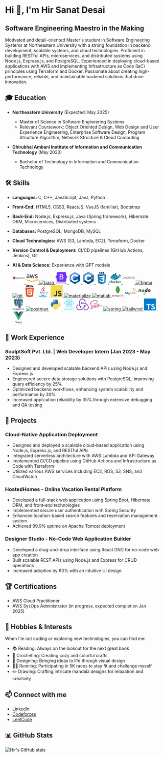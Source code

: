 # Hi 👋, I'm Hir Sanat Desai

## Software Engineering Maestro in the Making

Motivated and detail-oriented Master's student in Software Engineering Systems at Northeastern University with a strong foundation in backend development, scalable systems, and cloud technologies. Proficient in building RESTful APIs, microservices, and distributed systems using Node.js, Express.js, and PostgreSQL. Experienced in deploying cloud-based applications with AWS and implementing Infrastructure as Code (IaC) principles using Terraform and Docker. Passionate about creating high-performance, reliable, and maintainable backend solutions that drive innovation.

## 🎓 Education

- **Northeastern University** (Expected: May 2025)
  - Master of Science in Software Engineering Systems
  - Relevant Coursework: Object Oriented Design, Web Design and User Experience Engineering, Enterprise Software Design, Program Structure Algorithm, Network Structure & Cloud Computing

- **Dhirubhai Ambani Institute of Information and Communication Technology** (May 2023)
  - Bachelor of Technology in Information and Communication Technology

## 🛠️ Skills

- **Languages:** C, C++, JavaScript, Java, Python
- **Front-End:** HTML5, CSS3, ReactJS, VueJS (familiar), Bootstrap
- **Back-End:** Node.js, Express.js, Java (Spring framework), Hibernate ORM, Microservices, Distributed systems
- **Databases:** PostgreSQL, MongoDB, MySQL
- **Cloud Technologies:** AWS (S3, Lambda, EC2), Terraform, Docker
- **Version Control & Deployment:** CI/CD pipelines (GitHub Actions, Jenkins), Git
- **AI & Data Science:** Experience with GPT models

  <p align="left"> <a href="https://angular.io" target="_blank" rel="noreferrer"> <img src="https://raw.githubusercontent.com/devicons/devicon/master/icons/angularjs/angularjs-original-wordmark.svg" alt="angularjs" width="40" height="40"/> </a> <a href="https://aws.amazon.com" target="_blank" rel="noreferrer"> <img src="https://raw.githubusercontent.com/devicons/devicon/master/icons/amazonwebservices/amazonwebservices-original-wordmark.svg" alt="aws" width="40" height="40"/> </a> <a href="https://www.gnu.org/software/bash/" target="_blank" rel="noreferrer"> <img src="https://www.vectorlogo.zone/logos/gnu_bash/gnu_bash-icon.svg" alt="bash" width="40" height="40"/> </a> <a href="https://getbootstrap.com" target="_blank" rel="noreferrer"> <img src="https://raw.githubusercontent.com/devicons/devicon/master/icons/bootstrap/bootstrap-plain-wordmark.svg" alt="bootstrap" width="40" height="40"/> </a> <a href="https://www.cprogramming.com/" target="_blank" rel="noreferrer"> <img src="https://raw.githubusercontent.com/devicons/devicon/master/icons/c/c-original.svg" alt="c" width="40" height="40"/> </a> <a href="https://www.w3schools.com/cpp/" target="_blank" rel="noreferrer"> <img src="https://raw.githubusercontent.com/devicons/devicon/master/icons/cplusplus/cplusplus-original.svg" alt="cplusplus" width="40" height="40"/> </a> <a href="https://www.w3schools.com/css/" target="_blank" rel="noreferrer"> <img src="https://raw.githubusercontent.com/devicons/devicon/master/icons/css3/css3-original-wordmark.svg" alt="css3" width="40" height="40"/> </a> <a href="https://www.docker.com/" target="_blank" rel="noreferrer"> <img src="https://raw.githubusercontent.com/devicons/devicon/master/icons/docker/docker-original-wordmark.svg" alt="docker" width="40" height="40"/> </a> <a href="https://expressjs.com" target="_blank" rel="noreferrer"> <img src="https://raw.githubusercontent.com/devicons/devicon/master/icons/express/express-original-wordmark.svg" alt="express" width="40" height="40"/> </a> <a href="https://www.figma.com/" target="_blank" rel="noreferrer"> <img src="https://www.vectorlogo.zone/logos/figma/figma-icon.svg" alt="figma" width="40" height="40"/> </a> <a href="https://git-scm.com/" target="_blank" rel="noreferrer"> <img src="https://www.vectorlogo.zone/logos/git-scm/git-scm-icon.svg" alt="git" width="40" height="40"/> </a> <a href="https://www.w3.org/html/" target="_blank" rel="noreferrer"> <img src="https://raw.githubusercontent.com/devicons/devicon/master/icons/html5/html5-original-wordmark.svg" alt="html5" width="40" height="40"/> </a> <a href="https://www.java.com" target="_blank" rel="noreferrer"> <img src="https://raw.githubusercontent.com/devicons/devicon/master/icons/java/java-original.svg" alt="java" width="40" height="40"/> </a> <a href="https://developer.mozilla.org/en-US/docs/Web/JavaScript" target="_blank" rel="noreferrer"> <img src="https://raw.githubusercontent.com/devicons/devicon/master/icons/javascript/javascript-original.svg" alt="javascript" width="40" height="40"/> </a> <a href="https://materializecss.com/" target="_blank" rel="noreferrer"> <img src="https://raw.githubusercontent.com/prplx/svg-logos/5585531d45d294869c4eaab4d7cf2e9c167710a9/svg/materialize.svg" alt="materialize" width="40" height="40"/> </a> <a href="https://www.mathworks.com/" target="_blank" rel="noreferrer"> <img src="https://upload.wikimedia.org/wikipedia/commons/2/21/Matlab_Logo.png" alt="matlab" width="40" height="40"/> </a> <a href="https://www.mongodb.com/" target="_blank" rel="noreferrer"> <img src="https://raw.githubusercontent.com/devicons/devicon/master/icons/mongodb/mongodb-original-wordmark.svg" alt="mongodb" width="40" height="40"/> </a> <a href="https://www.mysql.com/" target="_blank" rel="noreferrer"> <img src="https://raw.githubusercontent.com/devicons/devicon/master/icons/mysql/mysql-original-wordmark.svg" alt="mysql" width="40" height="40"/> </a> <a href="https://nodejs.org" target="_blank" rel="noreferrer"> <img src="https://raw.githubusercontent.com/devicons/devicon/master/icons/nodejs/nodejs-original-wordmark.svg" alt="nodejs" width="40" height="40"/> </a> <a href="https://www.postgresql.org" target="_blank" rel="noreferrer"> <img src="https://raw.githubusercontent.com/devicons/devicon/master/icons/postgresql/postgresql-original-wordmark.svg" alt="postgresql" width="40" height="40"/> </a> <a href="https://postman.com" target="_blank" rel="noreferrer"> <img src="https://www.vectorlogo.zone/logos/getpostman/getpostman-icon.svg" alt="postman" width="40" height="40"/> </a> <a href="https://www.python.org" target="_blank" rel="noreferrer"> <img src="https://raw.githubusercontent.com/devicons/devicon/master/icons/python/python-original.svg" alt="python" width="40" height="40"/> </a> <a href="https://reactjs.org/" target="_blank" rel="noreferrer"> <img src="https://raw.githubusercontent.com/devicons/devicon/master/icons/react/react-original-wordmark.svg" alt="react" width="40" height="40"/> </a> <a href="https://redux.js.org" target="_blank" rel="noreferrer"> <img src="https://raw.githubusercontent.com/devicons/devicon/master/icons/redux/redux-original.svg" alt="redux" width="40" height="40"/> </a> <a href="https://sass-lang.com" target="_blank" rel="noreferrer"> <img src="https://raw.githubusercontent.com/devicons/devicon/master/icons/sass/sass-original.svg" alt="sass" width="40" height="40"/> </a> <a href="https://spring.io/" target="_blank" rel="noreferrer"> <img src="https://www.vectorlogo.zone/logos/springio/springio-icon.svg" alt="spring" width="40" height="40"/> </a> <a href="https://tailwindcss.com/" target="_blank" rel="noreferrer"> <img src="https://www.vectorlogo.zone/logos/tailwindcss/tailwindcss-icon.svg" alt="tailwind" width="40" height="40"/> </a> <a href="https://www.typescriptlang.org/" target="_blank" rel="noreferrer"> <img src="https://raw.githubusercontent.com/devicons/devicon/master/icons/typescript/typescript-original.svg" alt="typescript" width="40" height="40"/> </a> <a href="https://vuejs.org/" target="_blank" rel="noreferrer"> <img src="https://raw.githubusercontent.com/devicons/devicon/master/icons/vuejs/vuejs-original-wordmark.svg" alt="vuejs" width="40" height="40"/> </a> </p>

## 💼 Work Experience

### SculptSoft Pvt. Ltd. | Web Developer Intern (Jan 2023 - May 2023)
- Designed and developed scalable backend APIs using Node.js and Express.js
- Engineered secure data storage solutions with PostgreSQL, improving query efficiency by 25%
- Optimized backend workflows, enhancing system scalability and performance by 30%
- Increased application reliability by 35% through extensive debugging and QA testing

## 🚀 Projects

### Cloud-Native Application Deployment
- Designed and deployed a scalable cloud-based application using Node.js, Express.js, and RESTful APIs
- Integrated serverless architecture with AWS Lambda and API Gateway
- Implemented CI/CD pipeline using GitHub Actions and Infrastructure as Code with Terraform
- Utilized various AWS services including EC2, RDS, S3, SNS, and CloudWatch

### HostedHomes - Online Vacation Rental Platform
- Developed a full-stack web application using Spring Boot, Hibernate ORM, and front-end technologies
- Implemented secure user authentication with Spring Security
- Enhanced location-based search features and reservation management system
- Achieved 99.9% uptime on Apache Tomcat deployment

### Designer Studio - No-Code Web Application Builder
- Developed a drag-and-drop interface using React DND for no-code web app creation
- Built scalable REST APIs using Node.js and Express for CRUD operations
- Increased adoption by 60% with an intuitive UI design

## 🏆 Certifications
- AWS Cloud Practitioner 
- AWS SysOps Administrator (in progress, expected completion Jan 2025)

## 🌟 Hobbies & Interests

When I'm not coding or exploring new technologies, you can find me:

- 📚 Reading: Always on the lookout for the next great book
- 🧶 Crocheting: Creating cozy and colorful crafts
- 🎨 Designing: Bringing ideas to life through visual design
- 🏃‍♂️ Running: Participating in 5K races to stay fit and challenge myself
- ✏️ Drawing: Crafting intricate mandala designs for relaxation and creativity

## 📫 Connect with me

- [LinkedIn](https://linkedin.com/in/hir-desai-7533b51b4/)
- [Codeforces](https://codeforces.com/profile/hirnsd)
- [LeetCode](https://www.leetcode.com/roohixoxo)

## 📊 GitHub Stats

![Hir's GitHub stats](https://github-readme-stats.vercel.app/api?username=desaihir&show_icons=true&theme=radical)
